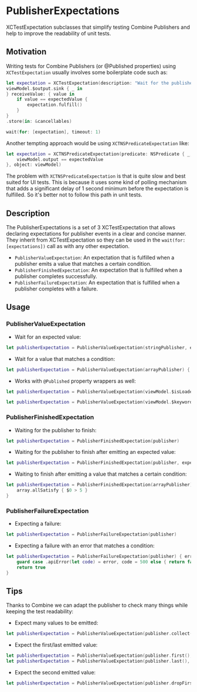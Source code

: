# PublisherExpectations
XCTestExpectation subclasses that simplify testing Combine Publishers and help to improve the readability of unit tests.

## Motivation

Writing tests for Combine Publishers (or @Published properties) using `XCTestExpectation` usually involves some boilerplate code such as:

```swift
let expectation = XCTestExpectation(description: "Wait for the publisher to emit the expected value")
viewModel.$output.sink { _ in
} receiveValue: { value in
    if value == expectedValue {
        expectation.fulfill()
    }
}
.store(in: &cancellables)

wait(for: [expectation], timeout: 1)
```

Another tempting approach would be using `XCTNSPredicateExpectation` like:

```swift
let expectation = XCTNSPredicateExpectation(predicate: NSPredicate { _,_ in
    viewModel.output == expectedValue
}, object: viewModel)
```

The problem with `XCTNSPredicateExpectation` is that is quite slow and best suited for UI tests. This is because it uses some kind of polling mechanism that adds a significant delay of 1 second minimum before the expectation is fulfilled. So it's better not to follow this path in unit tests.

## Description

The PublisherExpectations is a set of 3 XCTestExpectation that allows declaring expectations for publisher events in a clear and concise manner. They inherit from XCTestExpectation so they can be used in the `wait(for: [expectations])` call as with any other expectation. 

* `PublisherValueExpectation`: An expectation that is fulfilled when a publisher emits a value that matches a certain condition.
* `PublisherFinishedExpectation`: An expectation that is fulfilled when a publisher completes successfully.
* `PublisherFailureExpectation`: An expectation that is fulfilled when a publisher completes with a failure.

## Usage

### PublisherValueExpectation

* Wait for an expected value:
```swift
let publisherExpectation = PublisherValueExpectation(stringPublisher, expectedValue: "Got it")
```

* Wait for a value that matches a condition:
```swift
let publisherExpectation = PublisherValueExpectation(arrayPublisher) { $0.contains(value) }
```

* Works with `@Published` property wrappers as well:
```swift
let publisherExpectation = PublisherValueExpectation(viewModel.$isLoaded, expectedValue: true)
```
```swift
let publisherExpectation = PublisherValueExpectation(viewModel.$keywords) { $0.contains("Cool") }
```

### PublisherFinishedExpectation

* Waiting for the publisher to finish:
```swift
let publisherExpectation = PublisherFinishedExpectation(publisher)
```

* Waiting for the publisher to finish after emitting an expected value:
```swift
let publisherExpectation = PublisherFinishedExpectation(publisher, expectedValue: 2)
```

* Waiting to finish after emitting a value that matches a certain condition:
```swift
let publisherExpectation = PublisherFinishedExpectation(arrayPublisher) { array in
    array.allSatisfy { $0 > 5 }
}
```

### PublisherFailureExpectation

* Expecting a failure:
```swift
let publisherExpectation = PublisherFailureExpectation(publisher)
```

* Expecting a failure with an error that matches a condition:
```swift
let publisherExpectation = PublisherFailureExpectation(publisher) { error in
    guard case .apiError(let code) = error, code = 500 else { return false }
    return true
}
```

## Tips

Thanks to Combine we can adapt the publisher to check many things while keeping the test readability:

* Expect many values to be emitted:
```swift
let publisherExpectation = PublisherValueExpectation(publisher.collect(3), expectedValue: [1,2,3])
```

* Expect the first/last emitted value:
```swift
let publisherExpectation = PublisherValueExpectation(publisher.first(), expectedValue: 1)
let publisherExpectation = PublisherValueExpectation(publisher.last(), expectedValue: 5)
```

* Expect the second emitted value:
```swift
let publisherExpectation = PublisherValueExpectation(publisher.dropFirst().first(), expectedValue: 2)
```

